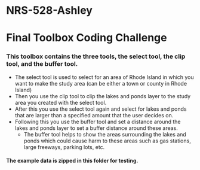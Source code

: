 # NRS-528-Ashley
# Final Toolbox Coding Challenge
### This toolbox contains the three tools, the select tool, the clip tool, and the buffer tool.
* The select tool is used to select for an area of Rhode Island in which you want to make the study area (can be either a town or county in Rhode Island)
* Then you use the clip tool to clip the lakes and ponds layer to the study area you created with the select tool.
* After this you use the select tool again and select for lakes and ponds that are larger than a specified amount that the user decides on. 
* Following this you use the buffer tool and set a distance around the lakes and ponds layer to set a buffer distance around these areas. 
  * The buffer tool helps to show the areas surrounding the lakes and ponds which could cause harm to these areas such as gas stations, large freeways, parking lots, etc.

#### The example data is zipped in this folder for testing.
